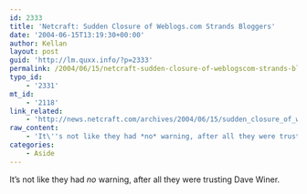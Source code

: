 ```yaml
---
id: 2333
title: 'Netcraft: Sudden Closure of Weblogs.com Strands Bloggers'
date: '2004-06-15T13:19:30+00:00'
author: Kellan
layout: post
guid: 'http://lm.quxx.info/?p=2333'
permalink: /2004/06/15/netcraft-sudden-closure-of-weblogscom-strands-bloggers/
typo_id:
    - '2331'
mt_id:
    - '2118'
link_related:
    - 'http://news.netcraft.com/archives/2004/06/15/sudden_closure_of_weblogscom_strands_bloggers.html'
raw_content:
    - 'It\''s not like they had *no* warning, after all they were trusting Dave Winer.'
categories:
    - Aside
---
```


It’s not like they had *no* warning, after all they were trusting Dave Winer.
